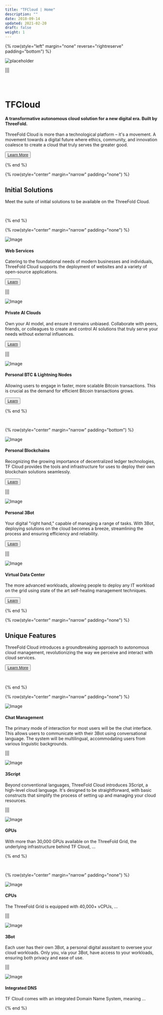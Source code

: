 ```yaml
---
title: "TFCloud | Home"
description: ""
date: 2018-09-14
updated: 2021-02-20
draft: false
weight: 1
---
```


<!-- section 1 (header) -->

{% row(style="left" margin="none" reverse="rightreserve" padding="bottom") %}

![placeholder](./img/cloud_home.png#mx-auto)

|||

<div class="px-4 md:px-16 lg:px-28">

<br>
<br>

# TFCloud

#### A transformative autonomous cloud solution for a new digital era. Built by ThreeFold.

ThreeFold Cloud is more than a technological platform – it's a movement. A movement towards a digital future where ethics, community, and innovation coalesce to create a cloud that truly serves the greater good.

<button>[Learn More](/about)</button>

</div>

{% end %}

<!-- section 3 features title -->

{% row(style="center" margin="narrow" padding="none") %}

## Initial Solutions

Meet the suite of initial solutions to be available on the ThreeFold Cloud.

<br>

{% end %}

{% row(style="center" margin="narrow" padding="none") %}

<div class="mx-4 my-4">

![Image](./img/web_services.png#sm#mx-auto)

#### Web Services
Catering to the foundational needs of modern businesses and individuals, ThreeFold Cloud supports the deployment of websites and a variety of open-source applications.

<button>[Learn](/)</button>

</div>

|||

<div class="mx-4 my-4">

![Image](./img/personal_ai.png#sm#mx-auto)

#### Private AI Clouds
Own your AI model, and ensure it remains unbiased. Collaborate with peers, friends, or colleagues to create and control AI solutions that truly serve your needs without external influences.

<button>[Learn](/)</button>

</div>

|||

<div class="mx-4 my-4">

![Image](./img/personal_btc.png#sm#mx-auto)

#### Personal BTC & Lightning Nodes
Allowing users to engage in faster, more scalable Bitcoin transactions. This is crucial as the demand for efficient Bitcoin transactions grows.

<button>[Learn](/)</button>

</div>

{% end %}

<br>

{% row(style="center" margin="narrow" padding="bottom") %}

<div class="mx-4 my-4">

![Image](./img/personal_blockchains.png#sm#mx-auto)

#### Personal Blockchains
Recognizing the growing importance of decentralized ledger technologies, TF Cloud provides the tools and infrastructure for uses to deploy their own blockchain solutions seamlessly.

<button>[Learn](/)</button>

</div>

|||

<div class="mx-4 my-4">

![Image](./img/3bot.png#sm#mx-auto)

#### Personal 3Bot
Your digital "right hand," capable of managing a range of tasks. With 3Bot, deploying solutions on the cloud becomes a breeze, streamlining the process and ensuring efficiency and reliability.

<button>[Learn](/)</button>

</div>

|||

<div class="mx-4 my-4">

![Image](./img/virtual_data_center.png#sm#mx-auto)

#### Virtual Data Center
The more advanced workloads, allowing people to deploy any IT workload on the grid using state of the art self-healing management techniques.

<button>[Learn](/)</button>

</div>

{% end %}

<!-- section 3 features title -->

{% row(style="center" margin="narrow" padding="none") %}

## Unique Features

ThreeFold Cloud introduces a groundbreaking approach to autonomous cloud management, revolutionizing the way we perceive and interact with cloud services.

<button>[Learn More](/)</button>

<br>

{% end %}

{% row(style="center" margin="narrow" padding="none") %}

<div class="mx-4 my-4">

![Image](./img/chat.png#sm#mx-auto)

#### Chat Management
The primary mode of interaction for most users will be the chat interface. This allows users to communicate with their 3Bot using conversational language. The system will be multilingual, accommodating users from various linguistic backgrounds.

</div>

|||

<div class="mx-4 my-4">

![Image](./img/script.png#sm#mx-auto)

#### 3Script
Beyond conventional languages, ThreeFold Cloud introduces 3Script, a high-level cloud language. It's designed to be straightforward, with basic constructs that simplify the process of setting up and managing your cloud resources.

</div>

|||

<div class="mx-4 my-4">

![Image](./img/gpu.png#sm#mx-auto)

#### GPUs
With more than 30,000 GPUs available on the ThreeFold Grid, the underlying infrastructure behind TF Cloud, ...

</div>

{% end %}

<br>

{% row(style="center" margin="narrow" padding="none") %}

<div class="mx-4 my-4">

![Image](./img/cpu.png#sm#mx-auto)

#### CPUs
The ThreeFold Grid is equipped with 40,000+ vCPUs, ...

</div>

|||

<div class="mx-4 my-4">

![Image](./img/3bot1.png#sm#mx-auto)

#### 3Bot
Each user has their own 3Bot, a personal digital asssitant to oversee your cloud workloads. Only you, via your 3Bot, have access to your workloads, ensuring both privacy and ease of use.

</div>

|||

<div class="mx-4 my-4">

![Image](./img/dns.png#sm#mx-auto)

#### Integrated DNS
TF Cloud comes with an integrated Domain Name System, meaning ...

</div>

{% end %}